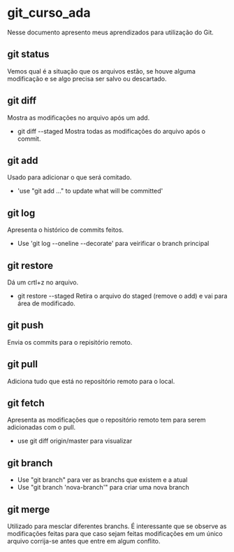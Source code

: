 # git_curso_ada
Nesse documento apresento meus aprendizados para utilização do Git.

## git status
Vemos qual é a situação que os arquivos estão, se houve alguma modificação e se algo precisa ser salvo ou descartado.

## git diff
Mostra as modificações no arquivo após um add.

* git diff --staged
Mostra todas as modificações do arquivo após o commit.

## git add
Usado para adicionar o que será comitado.
* 'use "git add <file>..." to update what will be committed'

## git log
Apresenta o histórico de commits feitos.
* Use 'git log --oneline --decorate' para veirificar o branch principal

## git restore
Dá um crtl+z no arquivo.

* git restore --staged <file>
Retira o arquivo do staged (remove o add) e vai para área de modificado.

## git push
Envia os commits para o repisitório remoto.

## git pull
Adiciona tudo que está no repositório remoto para o local.

## git fetch
Apresenta as modificações que o repositório remoto tem para serem adicionadas com o pull.
* use git diff origin/master para visualizar

## git branch
* Use "git branch" para ver as branchs que existem e a atual 
* Use "git branch 'nova-branch'" para criar uma nova branch

## git merge
Utilizado para mesclar diferentes branchs. É interessante que se observe as modificações feitas para que caso sejam feitas modificações em um único arquivo corrija-se antes que entre em algum conflito.